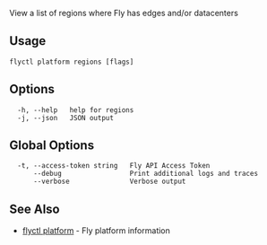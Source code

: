 View a list of regions where Fly has edges and/or datacenters


## Usage
~~~
flyctl platform regions [flags]
~~~

## Options

~~~
  -h, --help   help for regions
  -j, --json   JSON output
~~~

## Global Options

~~~
  -t, --access-token string   Fly API Access Token
      --debug                 Print additional logs and traces
      --verbose               Verbose output
~~~

## See Also

* [flyctl platform](/docs/flyctl/platform/)	 - Fly platform information


